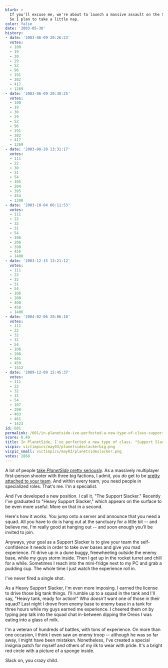 ```yaml
---
blurb: >
  If you'll excuse me, we're about to launch a massive assault on the Searhus continent.
  So I plan to take a little nap.
color: false
date: '2003-05-30'
history:
- date: '2003-06-09 20:26:23'
  votes:
  - 100
  - 19
  - 30
  - 29
  - 52
  - 96
  - 191
  - 382
  - 417
  - 1269
- date: '2003-06-09 20:30:25'
  votes:
  - 100
  - 19
  - 30
  - 29
  - 52
  - 96
  - 191
  - 382
  - 417
  - 1269
- date: '2003-08-20 13:31:17'
  votes:
  - 111
  - 22
  - 30
  - 31
  - 54
  - 105
  - 204
  - 395
  - 454
  - 1390
- date: '2003-10-04 06:11:53'
  votes:
  - 111
  - 22
  - 32
  - 31
  - 54
  - 106
  - 206
  - 398
  - 456
  - 1400
- date: '2003-12-15 13:21:12'
  votes:
  - 111
  - 22
  - 32
  - 31
  - 54
  - 106
  - 208
  - 400
  - 458
  - 1406
- date: '2004-02-06 20:06:10'
  votes:
  - 111
  - 22
  - 32
  - 31
  - 54
  - 106
  - 208
  - 401
  - 459
  - 1412
- date: '2009-12-09 15:45:37'
  votes:
  - 111
  - 22
  - 32
  - 31
  - 54
  - 107
  - 208
  - 403
  - 461
  - 1423
id: 601
permalink: /601/in-planetside-ive-perfected-a-new-type-of-class-support-slacker/
score: 8.49
title: In PlanetSide, I've perfected a new type of class. "Support Slacker."
vicpic: victimpics/may03/planetsideslackerbig.png
vicpic_small: victimpics/may03/planetsideslacker.png
votes: 2868
---
```


A lot of people [take *PlanetSide* pretty
seriously](@/victim/579.md). As a massively multiplayer first-person
shooter with three big factions, I admit, you *do* get to be [pretty
attached to your
team](https://web.archive.org/web/20030530000000/http://gamespy.com/fargo/may03/planetside/).
And within every team, you need people in specialized roles. That's me.
I'm a specialist.

And I've developed a new position. I call it, "The Support Slacker."
Recently I've graduated to "Heavy Support Slacker," which appears on the
surface to be even more useful. More on that in a second.

Here's how it works. You jump onto a server and announce that you need a
squad. All you have to do is hang out at the sanctuary for a little bit
-- and believe me, I'm really good at hanging out -- and soon enough
you'll be invited to join.

Anyways, your goal as a Support Slacker is to give your team the
self-confidence it needs in order to take over bases and give you mad
experience. I'll drive up in a dune buggy, freewheeling outside the
enemy base, while my guys storm inside. Then I get up in the rocket
turret and chill for a while. Sometimes I reach into the mini-fridge
next to my PC and grab a pudding cup. The whole time I just watch the
experience roll in.

I've never fired a single shot.

As a Heavy Support Slacker, I'm even more imposing. I earned the license
to drive those big tank things. I'll rumble up to a squad in the tank
and I'll say, "Heavy tank, ready for action!" Who *doesn't* want one of
those in their squad? Last night I drove from enemy base to enemy base
in a tank for three hours while my guys earned me experience. I cheered
them on by typing pep talk into the squad chat in-between dipping the
Oreos I was eating into a glass of milk.

I'm a veteran of hundreds of battles, with tons of experience. On more
than one occasion, I think I even saw an enemy troop -- although he was
so far away, I might have been mistaken. Nonetheless, I've created a
special insignia patch for myself and others of my ilk to wear with
pride. It's a bright red circle with a picture of a sponge inside.

Slack on, you crazy child.